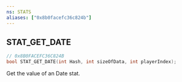 ```yaml
---
ns: STATS
aliases: ["0x8b0facefc36c824b"]
---
```

## STAT_GET_DATE

```c
// 0x8B0FACEFC36C824B
bool STAT_GET_DATE(int Hash, int sizeOfData, int playerIndex);
```

Get the value of an Date stat.


